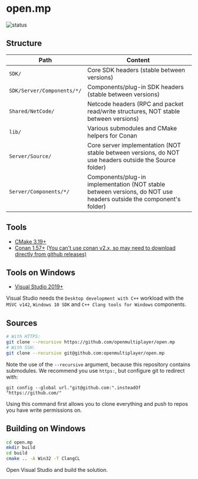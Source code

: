 # open.mp

![status](https://github.com/openmultiplayer/open.mp/workflows/Build/badge.svg)

## Structure

| Path | Content |
| ---- | ------- |
| `SDK/` | Core SDK headers (stable between versions) |
| `SDK/Server/Components/*/` | Components/plug-in SDK headers (stable between versions) |
| `Shared/NetCode/` | Netcode headers (RPC and packet read/write structures, NOT stable between versions) |
| `lib/` | Various submodules and CMake helpers for Conan |
| `Server/Source/` | Core server implementation (NOT stable between versions, do NOT use headers outside the Source folder) |
| `Server/Components/*/` | Components/plug-in implementation (NOT stable between versions, do NOT use headers outside the component's folder) |

## Tools

* [CMake 3.19+](https://cmake.org/)
* [Conan 1.57+](https://conan.io/) [(You can't use conan v2.x, so may need to download directly from github releases)](https://github.com/conan-io/conan/releases)

## Tools on Windows

* [Visual Studio 2019+](https://www.visualstudio.com/)

Visual Studio needs the `Desktop development with C++` workload with the `MSVC v142`, `Windows 10 SDK` and `C++ Clang tools for Windows` components.

## Sources

```bash
# With HTTPS:
git clone --recursive https://github.com/openmultiplayer/open.mp
# With SSH:
git clone --recursive git@github.com:openmultiplayer/open.mp
```

Note the use of the `--recursive` argument, because this repository contains submodules.  We recommend you use `https:`, but configure git to redirect with:

```
git config --global url."git@github.com:".insteadOf "https://github.com/"
```

Using this command first allows you to clone everything and push to repos you have write permissions on.

## Building on Windows

```bash
cd open.mp
mkdir build
cd build
cmake .. -A Win32 -T ClangCL
```

Open Visual Studio and build the solution.
